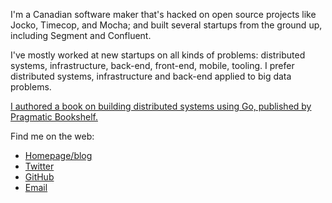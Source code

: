 I'm a Canadian software maker that's hacked on open source projects like Jocko,
Timecop, and Mocha; and built several startups from the ground up, including Segment
and Confluent. 

I've mostly worked at new startups on all kinds of problems:
distributed systems, infrastructure, back-end, front-end, mobile, tooling. I prefer
distributed systems, infrastructure and back-end applied to big data problems.

[I authored a book on building distributed systems using Go, published by Pragmatic Bookshelf.](https://pragprog.com/titles/tjgo/distributed-services-with-go/)

Find me on the web:

- [Homepage/blog](https://travisjeffery.com)
- [Twitter](https://twitter.com/travisjeffery)
- [GitHub](https://github.com/travisjeffery)
- [Email](mailto:tj+tj@travisjeffery.com)
